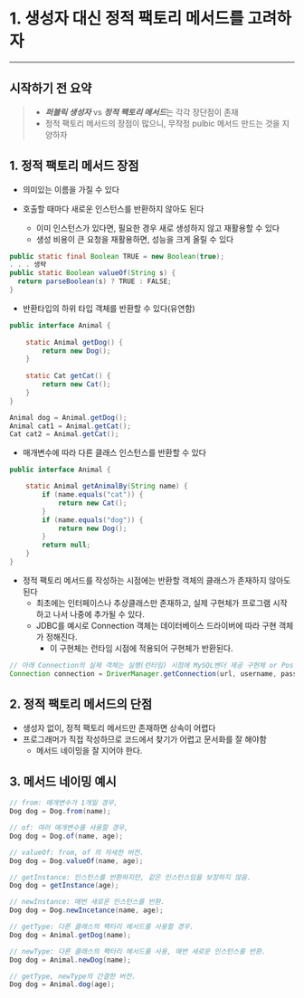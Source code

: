 # 1. 생성자 대신 정적 팩토리 메서드를 고려하자

---

## 시작하기 전 요약
> - ***퍼블릭 생성자*** vs ***정적 팩토리 메서드***는 각각 장단점이 존재
> - 정적 팩토리 메서드의 장점이 많으니, 무작정 pulbic 메서드 만드는 것을 지양하자


## 1. 정적 팩토리 메서드 장점
- 의미있는 이름을 가질 수 있다


- 호출할 때마다 새로운 인스턴스를 반환하지 않아도 된다
    - 이미 인스턴스가 있다면, 필요한 경우 새로 생성하지 않고 재활용할 수 있다
    - 생성 비용이 큰 요청을 재활용하면, 성능을 크게 올릴 수 있다
```java
public static final Boolean TRUE = new Boolean(true);
. . . 생략
public static Boolean valueOf(String s) {
  return parseBoolean(s) ? TRUE : FALSE;
}
```


- 반환타입의 하위 타입 객체를 반환할 수 있다(유연함)
```java
public interface Animal {
    
    static Animal getDog() {
        return new Dog();
    }
    
    static Cat getCat() {
        return new Cat();
    }
}

Animal dog = Animal.getDog();
Animal cat1 = Animal.getCat();
Cat cat2 = Animal.getCat();
```


- 매개변수에 따라 다른 클래스 인스턴스를 반환할 수 있다
```java
public interface Animal {

    static Animal getAnimalBy(String name) {
        if (name.equals("cat")) {
            return new Cat();
        }
        if (name.equals("dog")) {
            return new Dog();
        }
        return null;
    }
}
```


- 정적 팩토리 메서드를 작성하는 시점에는 반환할 객체의 클래스가 존재하지 않아도 된다
  - 최초에는 인터페이스나 추상클래스만 존재하고, 실제 구현체가 프로그램 시작하고 나서 나중에 추가될 수 있다.
  - JDBC를 예시로 Connection 객체는 데이터베이스 드라이버에 따라 구현 객체가 정해진다.
    - 이 구현체는 런타임 시점에 적용되어 구현체가 반환된다.
```java
// 아래 Connection의 실제 객체는 실행(런타임) 시점에 MySQL벤더 제공 구현체 or PostgreSQL 벤더 구현체 등으로 정해진다.
Connection connection = DriverManager.getConnection(url, username, password);
```


## 2. 정적 팩토리 메서드의 단점
- 생성자 없이, 정적 팩토리 메서드만 존재하면 상속이 어렵다
- 프로그래머가 직접 작성하므로 코드에서 찾기가 어렵고 문서화를 잘 해야함
  - 메서드 네이밍을 잘 지어야 한다.

## 3. 메서드 네이밍 예시
```java
// from: 매개변수가 1개일 경우,
Dog dog = Dog.from(name);

// of: 여러 매개변수를 사용할 경우,
Dog dog = Dog.of(name, age);

// valueOf: from, of 의 자세한 버전.
Dog dog = Dog.valueOf(name, age);

// getInstance: 인스턴스를 반환하지만, 같은 인스턴스임을 보장하지 않음.
Dog dog = getInstance(age);

// newInstance: 매번 새로운 인스턴스를 반환.
Dog dog = Dog.newIncetance(name, age);

// getType: 다른 클래스의 팩터리 메서드를 사용할 경우.
Dog dog = Animal.getDog(name);

// newType: 다른 클래스의 팩터리 메서드를 사용, 매번 새로운 인스턴스를 반환.
Dog dog = Animal.newDog(name);

// getType, newType의 간결한 버전.
Dog dog = Animal.dog(age);
```